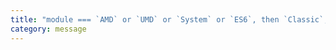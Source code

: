 ```yaml
---
title: "module === `AMD` or `UMD` or `System` or `ES6`, then `Classic`, Otherwise `Node`"
category: message
---
```

